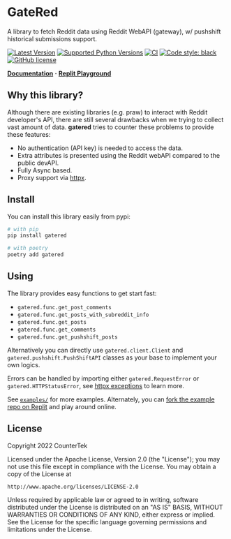 # GateRed

A library to fetch Reddit data using Reddit WebAPI (gateway), w/ pushshift historical submissions support.

[![Latest Version](https://img.shields.io/pypi/v/gatered.svg)](https://pypi.python.org/pypi/gatered)
[![Supported Python Versions](https://img.shields.io/pypi/pyversions/gatered)](https://pypi.python.org/pypi/gatered)
[![CI](https://github.com/countertek/gatered/actions/workflows/ci.yml/badge.svg?branch=main)](https://github.com/countertek/gatered/actions/workflows/ci.yml)
[![Code style: black](https://img.shields.io/badge/code%20style-black-000000.svg)](https://github.com/psf/black)
[![GitHub license](https://img.shields.io/github/license/countertek/gatered)](https://github.com/countertek/gatered/blob/main/LICENSE)

**[Documentation](https://countertek.github.io/gatered)**
**·**
**[Replit Playground](https://replit.com/@darekaze/gatered-examples#main.py)**

## Why this library?

Although there are existing libraries (e.g. praw) to interact with Reddit developer's API,
there are still several drawbacks when we trying to collect vast amount of data.
**gatered** tries to counter these problems to provide these features:

- No authentication (API key) is needed to access the data.
- Extra attributes is presented using the Reddit webAPI compared to the public devAPI.
- Fully Async based.
- Proxy support via [httpx](https://www.python-httpx.org/advanced/#http-proxying).

## Install

You can install this library easily from pypi:

```bash
# with pip
pip install gatered

# with poetry
poetry add gatered
```

## Using

The library provides easy functions to get start fast:
- `gatered.func.get_post_comments`
- `gatered.func.get_posts_with_subreddit_info`
- `gatered.func.get_posts`
- `gatered.func.get_comments`
- `gatered.func.get_pushshift_posts`

Alternatively you can directly use `gatered.client.Client` and `gatered.pushshift.PushShiftAPI` classes as your base to implement your own logics.

Errors can be handled by importing either `gatered.RequestError` or `gatered.HTTPStatusError`,
see [httpx exceptions](https://www.python-httpx.org/exceptions/) to learn more.

See [`examples/`](https://github.com/countertek/gatered/tree/main/examples/) for more examples.
Alternately, you can [fork the example repo on Replit](https://replit.com/@darekaze/gatered-examples#main.py) and play around online.

## License

Copyright 2022 CounterTek

Licensed under the Apache License, Version 2.0 (the "License");
you may not use this file except in compliance with the License.
You may obtain a copy of the License at

    http://www.apache.org/licenses/LICENSE-2.0

Unless required by applicable law or agreed to in writing, software
distributed under the License is distributed on an "AS IS" BASIS,
WITHOUT WARRANTIES OR CONDITIONS OF ANY KIND, either express or implied.
See the License for the specific language governing permissions and
limitations under the License.
